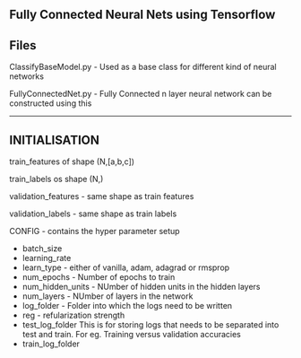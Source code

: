 Fully Connected Neural Nets using Tensorflow 
------------------------------------------------------------------------------------------------
Files 
------------------------------------------------------------------------------------------------
ClassifyBaseModel.py - Used as a base class for different kind of neural networks 

FullyConnectedNet.py - Fully Connected n layer neural network can be constructed using this 

------------------------------------------------------------------------------------------------
INITIALISATION 
------------------------------------------------------------------------------------------------
train_features of shape (N,[a,b,c])


train_labels os shape (N,)


validation_features - same shape as train features 


validation_labels - same shape as train labels 


CONFIG - contains the hyper parameter setup 

- batch_size
- learning_rate
- learn_type - either of vanilla, adam, adagrad or rmsprop
- num_epochs - Number of epochs to train 
- num_hidden_units - NUmber of hidden units in the hidden layers 
- num_layers - NUmber of  layers in the network 
- log_folder - Folder into which the logs need to be written
- reg - refularization strength
- test_log_folder 
                          This is for storing logs  that needs to be separated into
                          test and train. For eg. Training versus validation accuracies
- train_log_folder  
